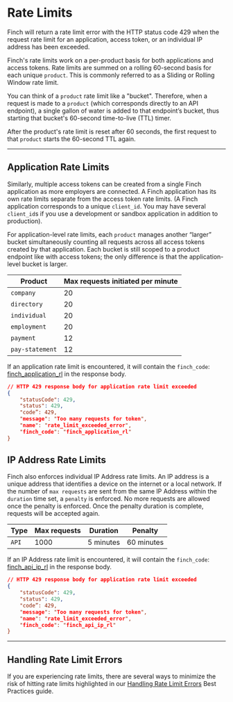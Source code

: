 # Rate Limits

Finch will return a rate limit error with the HTTP status code 429 when the request rate limit for an application, access token, or an individual IP address has been exceeded.

Finch's rate limits work on a per-product basis for both applications and access tokens. Rate limits are summed on a rolling 60-second basis for each unique `product`. This is commonly referred to as a Sliding or Rolling Window rate limit.

You can think of a `product` rate limit like a "bucket". Therefore, when a request is made to a `product` (which corresponds directly to an API endpoint), a single gallon of water is added to that endpoint’s bucket, thus starting that bucket's 60-second time-to-live (TTL) timer.

After the product's rate limit is reset after 60 seconds, the first request to that `product` starts the 60-second TTL again.

***

## Application Rate Limits

Similarly, multiple access tokens can be created from a single Finch application as more employers are connected. A Finch application has its own rate limits separate from the access token rate limits. (A Finch application corresponds to a unique `client_id`. You may have several `client_id`s if you use a development or sandbox application in addition to production).

For application-level rate limits, each `product` manages another “larger” bucket simultaneously counting all requests across all access tokens created by that application. Each bucket is still scoped to a product endpoint like with access tokens; the only difference is that the application-level bucket is larger.

Product | Max requests initiated per minute
-------|-------------
`company` | 20
`directory` | 20
`individual` | 20
`employment` | 20
`payment` | 12
`pay-statement` | 12

If an application rate limit is encountered, it will contain the `finch_code`: [finch_application_rl](/docs/Development-Guides/Errors/Error-Types.md#error-types-1) in the response body.

```json
// HTTP 429 response body for application rate limit exceeded
{
    "statusCode": 429,
    "status": 429,
    "code”: 429,
    "message": "Too many requests for token",
    "name": "rate_limit_exceeded_error",
    "finch_code": "finch_application_rl"
}
```

## IP Address Rate Limits

Finch also enforces individual IP Address rate limits. An IP address is a unique address that identifies a device on the internet or a local network. If the number of `max requests` are sent from the same IP Address within the `duration` time set, a `penalty` is enforced. No more requests are allowed once the penalty is enforced. Once the penalty duration is complete, requests will be accepted again.

Type | Max requests | Duration | Penalty
-------|-------------|-------|-------------
`API` | 1000 | 5 minutes | 60 minutes

If an IP Address rate limit is encountered, it will contain the `finch_code`: [finch_api_ip_rl](/docs/Development-Guides/Errors/Error-Types.md#error-types-1) in the response body.

```json
// HTTP 429 response body for application rate limit exceeded
{
    "statusCode": 429,
    "status": 429,
    "code”: 429,
    "message": "Too many requests for token",
    "name": "rate_limit_exceeded_error",
    "finch_code": "finch_api_ip_rl"
}
```

***

## Handling Rate Limit Errors

If you are experiencing rate limits, there are several ways to minimize the risk of hitting rate limits highlighted in our [Handling Rate Limit Errors](/docs/Best-Practices/Handling-Rate-Limit-Errors.md) Best Practices guide.
